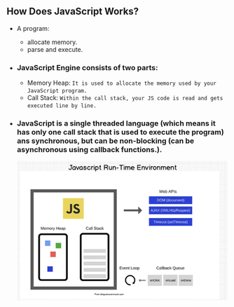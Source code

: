 ## How Does JavaScript Works?

* A program:
  * allocate memory.
  * parse and execute.
  

* ### JavaScript Engine consists of two parts:
  * Memory Heap: `It is used to allocate the memory used by your JavaScript program.`
  * Call Stack: `Within the call stack, your JS code is read and gets executed line by line.`

* ### JavaScript is a single threaded language (which means it has only one call stack that is used to execute the program) ans synchronous, but can be non-blocking (can be asynchronous using callback functions.).



     ![JavaScript Runtime Environment](2021-01-03.png)

